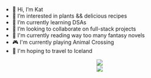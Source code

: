 - 👋 Hi, I’m Kat
- 👀 I’m interested in plants && delicious recipes
- 🌱 I’m currently learning DSAs
- 💞️ I’m looking to collaborate on full-stack projects
- 📖 I'm currently reading way too many fantasy novels
- 🎮 I'm currently playing Animal Crossing
- 🛫 I'm hoping to travel to Iceland
<!-- - 📫 How to reach me ...-->

<!---
ktannehill/ktannehill is a ✨ special ✨ repository because its `README.md` (this file) appears on your GitHub profile.
You can click the Preview link to take a look at your changes.
--->

<!-- <img src="" alt="" style="max-width:100%"> -->

<p align="center">
  <a href="https://skillicons.dev">
    <img src="https://skillicons.dev/icons?i=css,discord,figma,flask,git,github,html,js,linkedin,materialui,nodejs" /><br />
    <img src="https://skillicons.dev/icons?i=ps,postgres,postman,py,react,redux,replit,sqlite,ubuntu,vscode" />
  </a>
</p>

<!--<p>
![BuyMeACoffee](https://img.shields.io/badge/Buy%20Me%20a%20Coffee-ffdd00?style=for-the-badge&logo=buy-me-a-coffee&logoColor=black)
</p>-->
